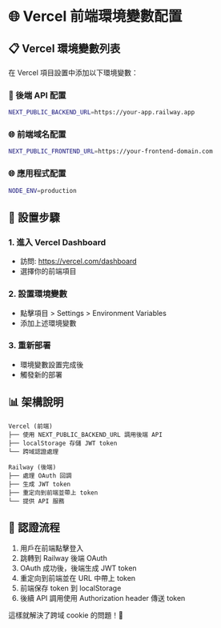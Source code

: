# 🌐 Vercel 前端環境變數配置

## 📋 Vercel 環境變數列表

在 Vercel 項目設置中添加以下環境變數：

### 🔗 後端 API 配置
```bash
NEXT_PUBLIC_BACKEND_URL=https://your-app.railway.app
```

### 🌐 前端域名配置
```bash
NEXT_PUBLIC_FRONTEND_URL=https://your-frontend-domain.com
```

### 🌐 應用程式配置
```bash
NODE_ENV=production
```

## 🔧 設置步驟

### 1. 進入 Vercel Dashboard
- 訪問: https://vercel.com/dashboard
- 選擇你的前端項目

### 2. 設置環境變數
- 點擊項目 > Settings > Environment Variables
- 添加上述環境變數

### 3. 重新部署
- 環境變數設置完成後
- 觸發新的部署

## 📊 架構說明

```
Vercel (前端)
├── 使用 NEXT_PUBLIC_BACKEND_URL 調用後端 API
├── localStorage 存儲 JWT token
└── 跨域認證處理

Railway (後端)
├── 處理 OAuth 回調
├── 生成 JWT token
├── 重定向到前端並帶上 token
└── 提供 API 服務
```

## 🔐 認證流程

1. 用戶在前端點擊登入
2. 跳轉到 Railway 後端 OAuth
3. OAuth 成功後，後端生成 JWT token
4. 重定向到前端並在 URL 中帶上 token
5. 前端保存 token 到 localStorage
6. 後續 API 調用使用 Authorization header 傳送 token

這樣就解決了跨域 cookie 的問題！🚀